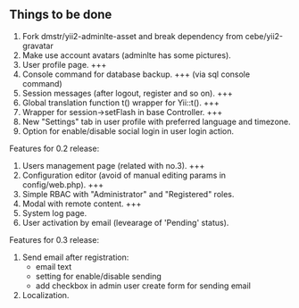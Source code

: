 Things to be done
-----------------

1. Fork dmstr/yii2-adminlte-asset and break dependency from cebe/yii2-gravatar
2. Make use account avatars (adminlte has some pictures).
3. User profile page. +++
4. Console command for database backup. +++ (via sql console command)
5. Session messages (after logout, register and so on). +++
6. Global translation function t() wrapper for Yii::t(). +++
7. Wrapper for session->setFlash in base Controller. +++
8. New "Settings" tab in user profile with preferred language and timezone.
9. Option for enable/disable social login in user login action.

Features for 0.2 release:
1. Users management page (related with no.3). +++
2. Configuration editor (avoid of manual editing params in config/web.php). +++
3. Simple RBAC with "Administrator" and "Registered" roles.
4. Modal with remote content. +++
5. System log page.
6. User activation by email (levearage of 'Pending' status).

Features for 0.3 release:
1. Send email after registration:
    - email text
    - setting for enable/disable sending
    - add checkbox in admin user create form for sending email
2. Localization.
